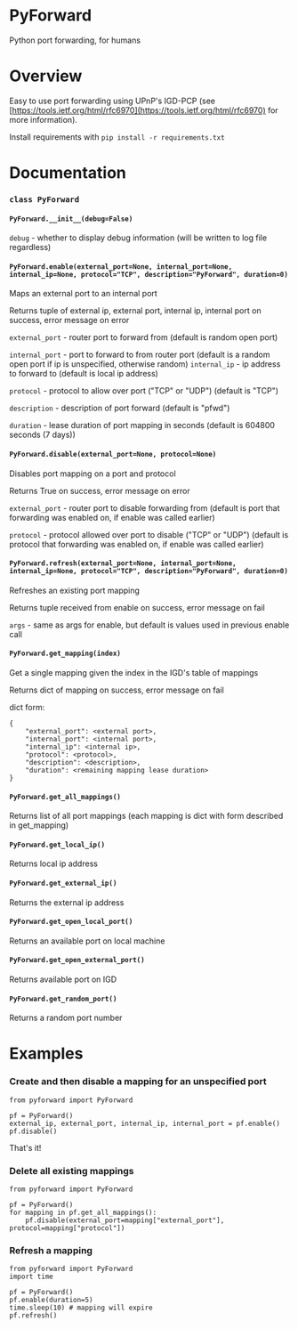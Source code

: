 # PyForward

Python port forwarding, for humans

# Overview

Easy to use port forwarding using UPnP's IGD-PCP (see [https://tools.ietf.org/html/rfc6970](https://tools.ietf.org/html/rfc6970) for more information).

Install requirements with `pip install -r requirements.txt`

# Documentation

### `class PyForward`

#### `PyForward.__init__(debug=False)`

`debug` - whether to display debug information (will be written to log file regardless)

#### `PyForward.enable(external_port=None, internal_port=None, internal_ip=None, protocol="TCP", description="PyForward", duration=0)`

Maps an external port to an internal port

Returns tuple of external ip, external port, internal ip, internal port on success, error message on error


`external_port` - router port to forward from (default is random open port)

`internal_port` - port to forward to from router port 
    (default is a random open port if ip is unspecified, otherwise random)
`internal_ip` - ip address to forward to (default is local ip address)

`protocol` - protocol to allow over port ("TCP" or "UDP") (default is "TCP")

`description` - description of port forward (default is "pfwd")

`duration` - lease duration of port mapping in seconds (default is 604800 seconds (7 days))

#### `PyForward.disable(external_port=None, protocol=None)`

Disables port mapping on a port and protocol

Returns True on success, error message on error


`external_port` - router port to disable forwarding from (default is port that forwarding was enabled on, if enable was called earlier)

`protocol` - protocol allowed over port to disable ("TCP" or "UDP") (default is protocol that forwarding was enabled on, if enable was called earlier)

#### `PyForward.refresh(external_port=None, internal_port=None, internal_ip=None, protocol="TCP", description="PyForward", duration=0)`

Refreshes an existing port mapping

Returns tuple received from enable on success, error message on fail



`args` - same as args for enable, but default is values used in previous enable call

#### `PyForward.get_mapping(index)`

Get a single mapping given the index in the IGD's table of mappings

Returns dict of mapping on success, error message on fail


dict form:
```
{
    "external_port": <external port>,
    "internal_port": <internal port>,
    "internal_ip": <internal ip>,
    "protocol": <protocol>,
    "description": <description>,
    "duration": <remaining mapping lease duration>
}
```

#### `PyForward.get_all_mappings()`

Returns list of all port mappings (each mapping is dict with form described in get_mapping)

#### `PyForward.get_local_ip()`

Returns local ip address

#### `PyForward.get_external_ip()`

Returns the external ip address

#### `PyForward.get_open_local_port()`

Returns an available port on local machine

#### `PyForward.get_open_external_port()`

Returns available port on IGD

#### `PyForward.get_random_port()`

Returns a random port number

# Examples

### Create and then disable a mapping for an unspecified port

```
from pyforward import PyForward

pf = PyForward()
external_ip, external_port, internal_ip, internal_port = pf.enable()
pf.disable()
```

That's it!

### Delete all existing mappings

```
from pyforward import PyForward

pf = PyForward()
for mapping in pf.get_all_mappings():
    pf.disable(external_port=mapping["external_port"], protocol=mapping["protocol"])
```

### Refresh a mapping

```
from pyforward import PyForward
import time

pf = PyForward()
pf.enable(duration=5)
time.sleep(10) # mapping will expire
pf.refresh()
```
